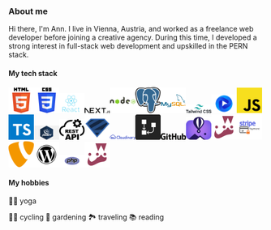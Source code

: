 ### About me
Hi there, I'm Ann.
I live in Vienna, Austria, and worked as a freelance web developer before joining a creative agency.
During this time, I developed a strong interest in full-stack web development and upskilled in the PERN stack.

#### My tech stack
<img src="html5.png" width="50"/><img src="CSS3.png" width="50"/><img src="react.jpg" width="50"/><img src="nextjs-13.svg" width="50"/><img src="nodejs-logo-svgrepo-com.svg" width="50"/><img src="postgresql.svg" width="50"/><img src="MySQL.png" width="50"/><img src="tailwind-css-1.svg" width="50"/><img src="flowbite.webp" width="50"/><img src="js.png" width="50"/><img src="typescript.svg" width="50"/><img src="jquery.png" width="50"/><img src="restAPI.png" width="50"/><img src="zod.svg" width="50"/><img src="cloudinary_logo_blue_0720_svg.svg" width="50"/><img src="drawSQL.jpg" width="50"/><img src="github.svg" width="50"/><img src="flyio.jpg" width="50"/><img src="jest.png" width="50"/><img src="Stripe-Payment-Logo.png" width="50"/><img src="typo3.png" width="50"/><img src="WordPress_icon-icons.webp" width="50"/><img src="php.png" width="50"/><img src="jest.png" width="50"/>

#### My hobbies
🧘‍♀️ yoga

🚵‍♀️ cycling
🌹 gardening
🏞 traveling
📚 reading
